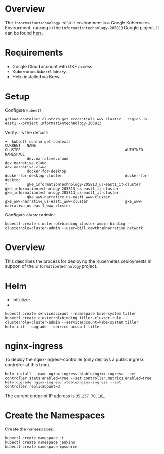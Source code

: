 # Overview

The `informationtechnology-205813` environment is a Google Kubernetes Environment, running in the `informationtechnology-205813` Google project. It can be found [here](https://console.cloud.google.com/kubernetes/list?project=informationtechnology-205813&organizationId=149049775531).

# Requirements

- Google Cloud account with GKE access.
- Kubernetes `kubectl` binary.
- Helm installed via Brew.

# Setup

Configure `kubectl`:

```
gcloud container clusters get-credentials www-cluster --region us-east1 --project informationtechnology-205813
```

Verify it's the default:

```
➜  kubectl config get-contexts
CURRENT   NAME                                                   CLUSTER                                                AUTHINFO                                               NAMESPACE
          dev.narrative.cloud                                    dev.narrative.cloud                                    dev.narrative.cloud
          docker-for-desktop                                     docker-for-desktop-cluster                             docker-for-desktop
*         gke_informationtechnology-205813_us-east1_it-cluster   gke_informationtechnology-205813_us-east1_it-cluster   gke_informationtechnology-205813_us-east1_it-cluster
          gke_www-narrative_us-east1_www-cluster                 gke_www-narrative_us-east1_www-cluster                 gke_www-narrative_us-east1_www-cluster
```

Configure cluster admin:

```
kubectl create clusterrolebinding cluster-admin-binding --clusterrole=cluster-admin --user=bill.cawthra@narrative.network
```

# Overview

This describes the process for deploying the Kubernetes deployments in support of the `informationtechnology` project.

# Helm

- Initialize:
-
```
kubectl create serviceaccount --namespace kube-system tiller
kubectl create clusterrolebinding tiller-cluster-rule --clusterrole=cluster-admin --serviceaccount=kube-system:tiller
helm init --upgrade --service-account tiller
```

# nginx-ingress

To deploy the nginx-ingress-controller (only deploys a public ingress controller at this time).

```
helm install --name nginx-ingress stable/nginx-ingress --set controller.stats.enabled=true --set controller.metrics.enabled=true
helm upgrade nginx-ingress stable/nginx-ingress --set controller.replicaCount=3
```

The current endpoint IP address is `35.237.70.181`.

# Create the Namespaces

Create the namespaces:

```
kubectl create namespace it
kubectl create namespace jenkins
kubectl create namespace upsource
```

